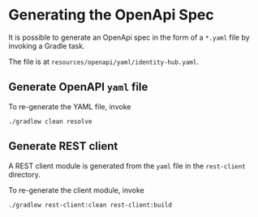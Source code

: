 # Generating the OpenApi Spec

It is possible to generate an OpenApi spec in the form of a `*.yaml` file by invoking a Gradle
task.

The file is at `resources/openapi/yaml/identity-hub.yaml`.

## Generate OpenAPI `yaml` file

To re-generate the YAML file, invoke 
```shell
./gradlew clean resolve
```

## Generate REST client

A REST client module is generated from the `yaml` file in the `rest-client` directory.

To re-generate the client module, invoke
```shell
./gradlew rest-client:clean rest-client:build
```
